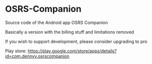 # OSRS-Companion
Source code of the Android app OSRS Companion

Basically a version with the billing stuff and limitations removed

If you wish to support development, please consider upgrading to pro

Play store: https://play.google.com/store/apps/details?id=com.dennyy.osrscompanion